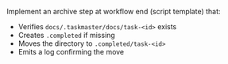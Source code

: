 Implement an archive step at workflow end (script template) that:
- Verifies `docs/.taskmaster/docs/task-<id>` exists
- Creates `.completed` if missing
- Moves the directory to `.completed/task-<id>`
- Emits a log confirming the move
